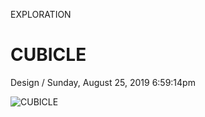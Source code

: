 <p class="type">EXPLORATION</p>

# CUBICLE

<p class="meta">Design  /  Sunday, August 25, 2019 6:59:14pm</p>

![CUBICLE](https://farooq-agent.web.app/assets/images/works/details/197-cubicle/cubicle.jpg)
